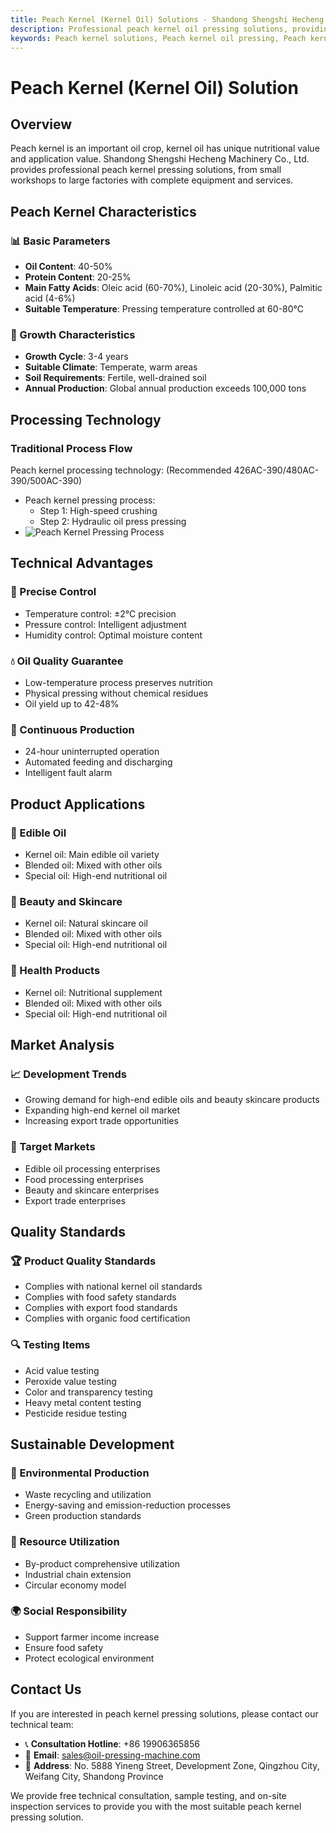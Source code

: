 ```yaml
---
title: Peach Kernel (Kernel Oil) Solutions - Shandong Shengshi Hecheng Machinery Co., Ltd.
description: Professional peach kernel oil pressing solutions, providing kernel oil processing equipment and technical services, oil content 40-50%, using appropriate pressing process to highlight nutritional value, meeting different needs from small workshops to large factories.
keywords: Peach kernel solutions, Peach kernel oil pressing, Peach kernel processing equipment, Peach kernel oil production line, Peach kernel oil press, Peach kernel oil extraction, Peach kernel oilseed processing, Peach kernel oil pressing equipment, Peach kernel oil production equipment, Peach kernel oil processing plant
---
```


# Peach Kernel (Kernel Oil) Solution

## Overview

Peach kernel is an important oil crop, kernel oil has unique nutritional value and application value. Shandong Shengshi Hecheng Machinery Co., Ltd. provides professional peach kernel pressing solutions, from small workshops to large factories with complete equipment and services.

## Peach Kernel Characteristics

### 📊 Basic Parameters
- **Oil Content**: 40-50%
- **Protein Content**: 20-25%
- **Main Fatty Acids**: Oleic acid (60-70%), Linoleic acid (20-30%), Palmitic acid (4-6%)
- **Suitable Temperature**: Pressing temperature controlled at 60-80℃

### 🌱 Growth Characteristics
- **Growth Cycle**: 3-4 years
- **Suitable Climate**: Temperate, warm areas
- **Soil Requirements**: Fertile, well-drained soil
- **Annual Production**: Global annual production exceeds 100,000 tons

## Processing Technology

### Traditional Process Flow
Peach kernel processing technology: (Recommended 426AC-390/480AC-390/500AC-390)
 + Peach kernel pressing process:
    + Step 1: High-speed crushing
    + Step 2: Hydraulic oil press pressing
  + ![Peach Kernel Pressing Process](/images/桃仁冷榨工艺概览_An%20Overview%20of%20the%20cold-pressing%20Process%20of%20Peach%20Kernels.png)

## Technical Advantages

### 🎯 Precise Control
- Temperature control: ±2℃ precision
- Pressure control: Intelligent adjustment
- Humidity control: Optimal moisture content

### 💧 Oil Quality Guarantee
- Low-temperature process preserves nutrition
- Physical pressing without chemical residues
- Oil yield up to 42-48%

### 🔄 Continuous Production
- 24-hour uninterrupted operation
- Automated feeding and discharging
- Intelligent fault alarm

## Product Applications

### 🍳 Edible Oil
- Kernel oil: Main edible oil variety
- Blended oil: Mixed with other oils
- Special oil: High-end nutritional oil

### 💄 Beauty and Skincare
- Kernel oil: Natural skincare oil
- Blended oil: Mixed with other oils
- Special oil: High-end nutritional oil

### 💊 Health Products
- Kernel oil: Nutritional supplement
- Blended oil: Mixed with other oils
- Special oil: High-end nutritional oil

## Market Analysis

### 📈 Development Trends
- Growing demand for high-end edible oils and beauty skincare products
- Expanding high-end kernel oil market
- Increasing export trade opportunities

### 🎯 Target Markets
- Edible oil processing enterprises
- Food processing enterprises
- Beauty and skincare enterprises
- Export trade enterprises

## Quality Standards

### 🏆 Product Quality Standards
- Complies with national kernel oil standards
- Complies with food safety standards
- Complies with export food standards
- Complies with organic food certification

### 🔍 Testing Items
- Acid value testing
- Peroxide value testing
- Color and transparency testing
- Heavy metal content testing
- Pesticide residue testing

## Sustainable Development

### 🌱 Environmental Production
- Waste recycling and utilization
- Energy-saving and emission-reduction processes
- Green production standards

### 🔄 Resource Utilization
- By-product comprehensive utilization
- Industrial chain extension
- Circular economy model

### 🌍 Social Responsibility
- Support farmer income increase
- Ensure food safety
- Protect ecological environment

## Contact Us

If you are interested in peach kernel pressing solutions, please contact our technical team:

- 📞 **Consultation Hotline**: +86 19906365856
- 📧 **Email**: sales@oil-pressing-machine.com
- 📍 **Address**: No. 5888 Yineng Street, Development Zone, Qingzhou City, Weifang City, Shandong Province

We provide free technical consultation, sample testing, and on-site inspection services to provide you with the most suitable peach kernel pressing solution.